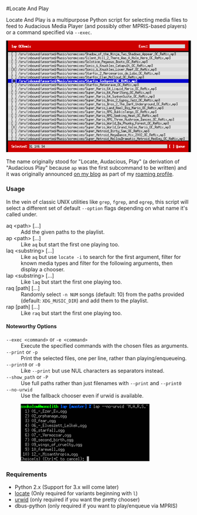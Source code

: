 #Locate And Play

Locate And Play is a multipurpose Python script for selecting
media files to feed to Audacious Media Player (and possibly other
MPRIS-based players) or a command specified via `--exec`.

![urwid screenshot](screenshots/lap_urwid.png)

The name originally stood for "Locate, Audacious, Play" (a derivation of
"Audacious Play" because `ap` was the first subcommand to be written) and it
was originally announced
[on my blog](http://blog.ssokolow.com/archives/2013/05/24/a-little-tool-for-command-line-playlist-building/)
as part of my [roaming profile](https://github.com/ssokolow/profile).

### Usage

In the vein of classic UNIX utilities like `grep`, `fgrep`, and `egrep`, this
script will select a different set of default `--option` flags depending on
what name it's called under.

<dl>
<dt>aq &lt;path&gt; [...]</dt>
<dd>Add the given paths to the playlist.</dd>
<dt>ap &lt;path&gt; [...]</dt>
<dd>Like <code>aq</code> but start the first one playing too.</dd>
<dt>laq &lt;substring&gt; [...]</dt>
<dd>Like <code>aq</code> but use <code>locate -i</code> to search for the first argument, filter for known media types and filter for the following arguments, then display a chooser.</dd>
<dt>lap &lt;substring&gt; [...]</dt>
<dd>Like <code>laq</code> but start the first one playing too.</dd>
<dt>raq [path] [...]</dt>
<dd>Randomly select <code>-n NUM</code> songs (default: 10) from the paths provided (default: <code>XDG_MUSIC_DIR</code>) and add them to the playlist.</dd>
<dt>rap [path] [...]</dt>
<dd>Like <code>raq</code> but start the first one playing too.</dd>
</dl>

#### Noteworthy Options

<dl>
<dt><code>--exec &lt;command&gt;</code> or <code>-e &lt;command&gt;</code></dt>
<dd>Execute the specified commands with the chosen files as arguments.</dd>
<dt><code>--print</code> or <code>-p</code></dt>
<dd>Print the selected files, one per line, rather than playing/enqueueing.</dd>
<dt><code>--print0</code> or <code>-0</code></dt>
<dd>Like <code>--print</code> but use NUL characters as separators instead.</dd>
<dt><code>--show_path</code> or <code>-P</code></dt>
<dd>Use full paths rather than just filenames with <code>--print</code> and <code>--print0</code></dd>
<dt><code>--no-urwid</code></dt>
<dd>Use the fallback chooser even if urwid is available.
<p><img src="screenshots/lap_no-urwid.png" alt="screenshot" /></p>
</dd>
</dl>


### Requirements

* Python 2.x (Support for 3.x will come later)
* [locate](https://en.wikipedia.org/wiki/Locate_%28Unix%29) (Only required for
  variants beginning with `l`)
* [urwid](http://urwid.org/) (only required if you want the pretty chooser)
* dbus-python (only required if you want to play/enqueue via MPRIS)
